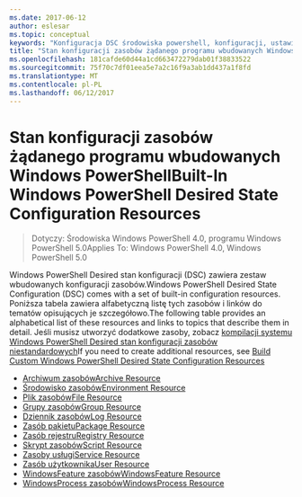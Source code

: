 ```yaml
---
ms.date: 2017-06-12
author: eslesar
ms.topic: conceptual
keywords: "Konfiguracja DSC środowiska powershell, konfiguracji, ustawienia"
title: "Stan konfiguracji zasobów żądanego programu wbudowanych Windows PowerShell"
ms.openlocfilehash: 181cafde60d44a1cd663472279dab01f38833522
ms.sourcegitcommit: 75f70c7df01eea5e7a2c16f9a3ab1dd437a1f8fd
ms.translationtype: MT
ms.contentlocale: pl-PL
ms.lasthandoff: 06/12/2017
---
```

# <a name="built-in-windows-powershell-desired-state-configuration-resources"></a><span data-ttu-id="ad180-103">Stan konfiguracji zasobów żądanego programu wbudowanych Windows PowerShell</span><span class="sxs-lookup"><span data-stu-id="ad180-103">Built-In Windows PowerShell Desired State Configuration Resources</span></span>

> <span data-ttu-id="ad180-104">Dotyczy: Środowiska Windows PowerShell 4.0, programu Windows PowerShell 5.0</span><span class="sxs-lookup"><span data-stu-id="ad180-104">Applies To: Windows PowerShell 4.0, Windows PowerShell 5.0</span></span>

<span data-ttu-id="ad180-105">Windows PowerShell Desired stan konfiguracji (DSC) zawiera zestaw wbudowanych konfiguracji zasobów.</span><span class="sxs-lookup"><span data-stu-id="ad180-105">Windows PowerShell Desired State Configuration (DSC) comes with a set of built-in configuration resources.</span></span> <span data-ttu-id="ad180-106">Poniższa tabela zawiera alfabetyczną listę tych zasobów i linków do tematów opisujących je szczegółowo.</span><span class="sxs-lookup"><span data-stu-id="ad180-106">The following table provides an alphabetical list of these resources and links to topics that describe them in detail.</span></span> <span data-ttu-id="ad180-107">Jeśli musisz utworzyć dodatkowe zasoby, zobacz [kompilacji systemu Windows PowerShell Desired stan konfiguracji zasobów niestandardowych](authoringResource.md)</span><span class="sxs-lookup"><span data-stu-id="ad180-107">If you need to create additional resources, see [Build Custom Windows PowerShell Desired State Configuration Resources](authoringResource.md)</span></span>

* [<span data-ttu-id="ad180-108">Archiwum zasobów</span><span class="sxs-lookup"><span data-stu-id="ad180-108">Archive Resource</span></span>](archiveResource.md)
* [<span data-ttu-id="ad180-109">Środowisko zasobów</span><span class="sxs-lookup"><span data-stu-id="ad180-109">Environment Resource</span></span>](environmentResource.md)
* [<span data-ttu-id="ad180-110">Plik zasobów</span><span class="sxs-lookup"><span data-stu-id="ad180-110">File Resource</span></span>](fileResource.md)
* [<span data-ttu-id="ad180-111">Grupy zasobów</span><span class="sxs-lookup"><span data-stu-id="ad180-111">Group Resource</span></span>](groupResource.md)
* [<span data-ttu-id="ad180-112">Dziennik zasobów</span><span class="sxs-lookup"><span data-stu-id="ad180-112">Log Resource</span></span>](logResource.md)
* [<span data-ttu-id="ad180-113">Zasób pakietu</span><span class="sxs-lookup"><span data-stu-id="ad180-113">Package Resource</span></span>](packageResource.md)
* [<span data-ttu-id="ad180-114">Zasób rejestru</span><span class="sxs-lookup"><span data-stu-id="ad180-114">Registry Resource</span></span>](registryResource.md)
* [<span data-ttu-id="ad180-115">Skrypt zasobów</span><span class="sxs-lookup"><span data-stu-id="ad180-115">Script Resource</span></span>](scriptResource.md)
* [<span data-ttu-id="ad180-116">Zasoby usługi</span><span class="sxs-lookup"><span data-stu-id="ad180-116">Service Resource</span></span>](serviceResource.md)
* [<span data-ttu-id="ad180-117">Zasób użytkownika</span><span class="sxs-lookup"><span data-stu-id="ad180-117">User Resource</span></span>](userResource.md)
* [<span data-ttu-id="ad180-118">WindowsFeature zasobów</span><span class="sxs-lookup"><span data-stu-id="ad180-118">WindowsFeature Resource</span></span>](windowsfeatureResource.md)
* [<span data-ttu-id="ad180-119">WindowsProcess zasobów</span><span class="sxs-lookup"><span data-stu-id="ad180-119">WindowsProcess Resource</span></span>](windowsProcessResource.md)

